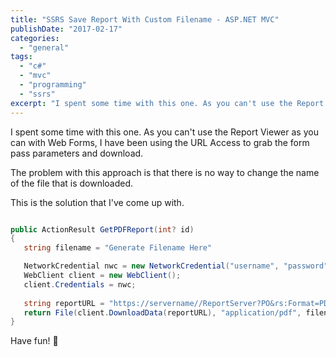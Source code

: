 ```yaml
---
title: "SSRS Save Report With Custom Filename - ASP.NET MVC"
publishDate: "2017-02-17"
categories: 
  - "general"
tags: 
  - "c#"
  - "mvc"
  - "programming"
  - "ssrs"
excerpt: "I spent some time with this one. As you can't use the Report Viewer as you can with Web Forms, I have been using the URL Access to grab the form pass parameters and download."
---
```


I spent some time with this one. As you can't use the Report Viewer as you can with Web Forms, I have been using the URL Access to grab the form pass parameters and download.

The problem with this approach is that there is no way to change the name of the file that is downloaded.

This is the solution that I've come up with.

```c#

public ActionResult GetPDFReport(int? id)
{
   string filename = "Generate Filename Here"

   NetworkCredential nwc = new NetworkCredential("username", "password");
   WebClient client = new WebClient();
   client.Credentials = nwc;
            
   string reportURL = "https://servername//ReportServer?PO&rs:Format=PDF&rs:ClearSession=true&Param1=" + id;
   return File(client.DownloadData(reportURL), "application/pdf", filename);
}
```

Have fun! 🙂
